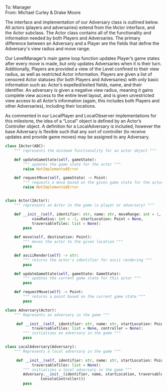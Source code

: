 To: Manager\
From: Michael Curley & Drake Moore

<p>The interface and implementation of our Adversary class is outlined below. All actors (players and adversaries) extend from the IActor interface, and the Actor subclass. The Actor class contains all of the functionality and information needed by both Players and Adversaries. The primary difference between an Adversary and a Player are the fields that define the Adversary's view radius and move range. </p>
<p> Our LevelManager’s main game loop function updates Player’s game states after every move is made, but only updates Adversaries when it is their turn. Additionally, Players are provided a view of the Level confined to their view radius, as well as restricted Actor information. Players are given a list of censored Actor statuses (for both Players and Adversaries) with only basic information such as: Actor’s expelled/exited fields, name, and their identifier. An adversary is given a negative view radius, meaning it gains complete view access to the entire level layout, and is given unrestricted view access to all Actor’s information (again, this includes both Players and other Adversaries), including their locations. </p>
<p>As commented in our LocalPlayer and LocalObserver implementations for this milestone, the idea of a “Local” object is defined by an Actor’s Controller object.  A definition for a LocalAdversary is included, however the base Adversary is flexible such that any sort of controller (to receive updates and provide game moves) may be assigned to any Adversary.</p>

```python
class IActor(ABC):
    """ represents the minimum functionality for an actor object """

    def updateGameState(self, gameState):
        """ updates the game state for the actor """
        raise NotImplementedError

    def requestMove(self, gameState) -> Point:
        """ requests a move based on the given game state for the actor """
        raise NotImplementedError


class Actor(IActor):
    """ represents an Actor in the game (a player or adversary) """

    def __init__(self, identifier: str, name: str, moveRange: int = 1,
            viewRadius: int = -1, startLocation: Point = None,
            traversableTiles: list = None):
        pass

    def move(self, destination: Point):
        """ moves the actor to the given location """  
        pass

    def asciiRender(self) -> str:
        """ returns the actor's identifier for ascii rendering """
        pass

    def updateGameState(self, gameState: GameState):
        """ updates the current game state for this actor """
        pass

    def requestMove(self) -> Point:
        """ returns a point based on the current game state """
        pass

class Adversary(Actor):
    """ Represents an adversary in the game """

     def __init__(self, identifier: str, name: str, startLocation: Point = None,
            traversableTiles: list = None, controller = None):
        """ initializes an adversary in the game """
        pass

class LocalAdversary(Adversary):
    """ Represents a local adversary in the game """

     def __init__(self, identifier: str, name: str, startLocation: Point = None,
            traversableTiles: list = None):
        """ initializes a local adversary in the game """
        Adversary.__init__(identifier, name, startLocation, traversableTiles,
                ConsoleController())
        pass
```
